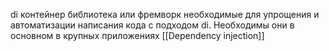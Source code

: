di контейнер библиотека или фремворк необходимые для упрощения и автоматизации написания кода с подходом di. Необходимы они  в основном в  крупных приложениях
[[Dependency injection]]